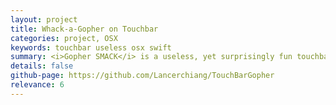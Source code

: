```yaml
---
layout: project
title: Whack-a-Gopher on Touchbar
categories: project, OSX
keywords: touchbar useless osx swift
summary: <i>Gopher SMACK</i> is a useless, yet surprisingly fun touchbar game which mimics the classic "Whack-a-mole" game. It was built under 20 hours during a Hackathon. (learning Swift and OSX from scratch)
details: false
github-page: https://github.com/Lancerchiang/TouchBarGopher
relevance: 6
---
```

